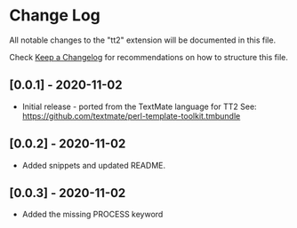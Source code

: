 # Change Log

All notable changes to the "tt2" extension will be documented in this file.

Check [Keep a Changelog](http://keepachangelog.com/) for recommendations on how to structure this file.

## [0.0.1] - 2020-11-02

- Initial release - ported from the TextMate language for TT2
  See: https://github.com/textmate/perl-template-toolkit.tmbundle

## [0.0.2] - 2020-11-02

- Added snippets and updated README.

## [0.0.3] - 2020-11-02

- Added the missing PROCESS keyword
